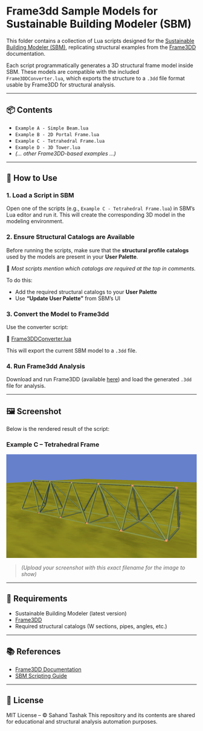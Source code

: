 # Frame3dd Sample Models for Sustainable Building Modeler (SBM)

This folder contains a collection of Lua scripts designed for the [Sustainable Building Modeler (SBM)](https://www.sbm.one/home), replicating structural examples from the [Frame3DD](http://frame3dd.sourceforge.net/) documentation.

Each script programmatically generates a 3D structural frame model inside SBM. These models are compatible with the included `Frame3DDConverter.lua`, which exports the structure to a `.3dd` file format usable by Frame3DD for structural analysis.

---

## 📦 Contents

- `Example A - Simple Beam.lua`
- `Example B - 2D Portal Frame.lua`
- `Example C - Tetrahedral Frame.lua`
- `Example D - 3D Tower.lua`
- *(... other Frame3DD-based examples ...)*

---

## 🚀 How to Use

### 1. **Load a Script in SBM**
Open one of the scripts (e.g., `Example C - Tetrahedral Frame.lua`) in SBM’s Lua editor and run it. This will create the corresponding 3D model in the modeling environment.

### 2. **Ensure Structural Catalogs are Available**
Before running the scripts, make sure that the **structural profile catalogs** used by the models are present in your **User Palette**.

📌 *Most scripts mention which catalogs are required at the top in comments.*

To do this:

- Add the required structural catalogs to your **User Palette**
- Use **“Update User Palette”** from SBM’s UI

### 3. **Convert the Model to Frame3dd**
Use the converter script:

📎 [Frame3DDConverter.lua](https://github.com/sahandt/SBM-Scripts/blob/master/Converters/Frame3DDConverter.lua)

This will export the current SBM model to a `.3dd` file.

### 4. **Run Frame3dd Analysis**
Download and run Frame3DD (available [here](http://frame3dd.sourceforge.net/)) and load the generated `.3dd` file for analysis.

---

## 🖼 Screenshot

Below is the rendered result of the script:

### **Example C – Tetrahedral Frame**

![Tetrahedral Frame Render](./ExampleC_TetrahedralFrame_Screenshot.png)

> *(Upload your screenshot with this exact filename for the image to show)*

---

## 🧰 Requirements

- Sustainable Building Modeler (latest version)
- [Frame3DD](http://frame3dd.sourceforge.net/)
- Required structural catalogs (W sections, pipes, angles, etc.)

---

## 📚 References

- [Frame3DD Documentation](http://frame3dd.sourceforge.net/)
- [SBM Scripting Guide](https://www.sbm.one/home)

---

## 📜 License

MIT License – © Sahand Tashak
This repository and its contents are shared for educational and structural analysis automation purposes.
